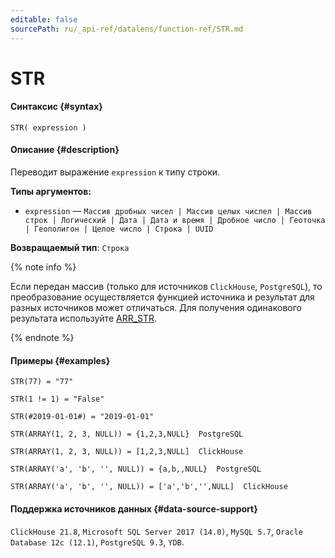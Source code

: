 ```yaml
---
editable: false
sourcePath: ru/_api-ref/datalens/function-ref/STR.md
---
```


# STR



#### Синтаксис {#syntax}


```
STR( expression )
```

#### Описание {#description}
Переводит выражение `expression` к типу строки.

**Типы аргументов:**
- `expression` — `Массив дробных чисел | Массив целых числел | Массив строк | Логический | Дата | Дата и время | Дробное число | Геоточка | Геополигон | Целое число | Строка | UUID`


**Возвращаемый тип**: `Строка`

{% note info %}

Если передан массив (только для источников `ClickHouse`, `PostgreSQL`), то преобразование осуществляется функцией источника и результат для разных источников может отличаться. Для получения одинакового результата используйте [ARR_STR](ARR_STR.md).

{% endnote %}


#### Примеры {#examples}

```
STR(77) = "77"
```

```
STR(1 != 1) = "False"
```

```
STR(#2019-01-01#) = "2019-01-01"
```

```
STR(ARRAY(1, 2, 3, NULL)) = {1,2,3,NULL}  PostgreSQL
```

```
STR(ARRAY(1, 2, 3, NULL)) = [1,2,3,NULL]  ClickHouse
```

```
STR(ARRAY('a', 'b', '', NULL)) = {a,b,,NULL}  PostgreSQL
```

```
STR(ARRAY('a', 'b', '', NULL)) = ['a','b','',NULL]  ClickHouse
```


#### Поддержка источников данных {#data-source-support}

`ClickHouse 21.8`, `Microsoft SQL Server 2017 (14.0)`, `MySQL 5.7`, `Oracle Database 12c (12.1)`, `PostgreSQL 9.3`, `YDB`.
